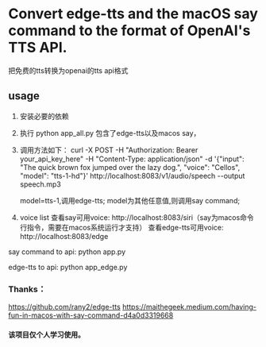 
# Convert edge-tts and the macOS say command to the format of OpenAI's TTS API.
把免费的tts转换为openai的tts api格式


## usage

1. 安装必要的依赖

2. 执行
   python app_all.py
  包含了edge-tts以及macos say，
3. 调用方法如下：
  curl -X POST -H "Authorization: Bearer your_api_key_here" -H "Content-Type: application/json" -d '{"input": "The quick brown fox jumped over the lazy dog.", "voice": "Cellos", "model": "tts-1-hd"}' http://localhost:8083/v1/audio/speech --output speech.mp3

   model=tts-1,调用edge-tts;
   model为其他任意值,则调用say command;
5. voice list
查看say可用voice: http://localhost:8083/siri（say为macos命令行指令，需要在macos系统运行才支持）
查看edge-tts可用voice: http://localhost:8083/edge

say command to api:
python app.py

edge-tts to api:
python app_edge.py

### Thanks：
https://github.com/rany2/edge-tts
https://maithegeek.medium.com/having-fun-in-macos-with-say-command-d4a0d3319668

#### 该项目仅个人学习使用。
